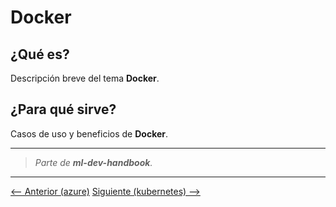 # Docker

## ¿Qué es?

Descripción breve del tema **Docker**.

## ¿Para qué sirve?

Casos de uso y beneficios de **Docker**.

---

> _Parte de **ml-dev-handbook**._

---

[⟵ Anterior (azure)](../azure/README.md) [Siguiente (kubernetes) ⟶](../Kubernetes/README.md)
